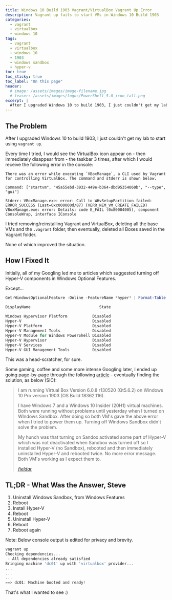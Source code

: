 ```yaml
---
title: Windows 10 Build 1903 Vagrant/VirtualBox Vagrant Up Error
description: Vagrant up fails to start VMs in Windows 10 Build 1903
categories:
  - vagrant
  - virtualbox
  - windows 10
tags:
  - vagrant
  - virtualbox
  - windows 10
  - 1903
  - windows sandbox
  - hyper-v
toc: true
toc_sticky: true
toc_label: "On this page"
header:
  # image: /assets/images/image-filename.jpg
  # teaser: /assets/images/logos/PowerShell_5.0_icon_tall.png
excerpt: |
  After I upgraded Windows 10 to build 1903, I just couldn't get my lab to start using `vagrant up`...
---
```


## The Problem

After I upgraded Windows 10 to build 1903, I just couldn't get my lab to start using `vagrant up`.

Every time I tried, I would see the VirtualBox icon appear on - then immediately disappear from - the taskbar 3
times, after which I would receive the following error in the console:

```shell
There was an error while executing `VBoxManage`, a CLI used by Vagrant
for controlling VirtualBox. The command and stderr is shown below.

Command: ["startvm", "45a55ebd-3932-449e-b364-dbd95354060b", "--type", "gui"]

Stderr: VBoxManage.exe: error: Call to WHvSetupPartition failed: ERROR_SUCCESS (Last=0xc000000d/87) (VERR_NEM_VM_CREATE_FAILED)
VBoxManage.exe: error: Details: code E_FAIL (0x80004005), component ConsoleWrap, interface IConsole
```

I tried removing/reinstalling Vagrant and VirtualBox, deleting all the base VMs and the `.vagrant` folder,
then eventually, deleted all Boxes saved in the Vagrant folder.

None of which improved the situation.

## How I Fixed It

Initially, all of my Googling led me to articles which suggested turning off Hyper-V components in Windows Optional
Features.

Except...

```powershell
Get-WindowsOptionalFeature -Online -FeatureName *hyper* | Format-Table DisplayName, State

DisplayName                              State
-----------                              -----
Windows Hypervisor Platform           Disabled
Hyper-V                               Disabled
Hyper-V Platform                      Disabled
Hyper-V Management Tools              Disabled
Hyper-V Module for Windows PowerShell Disabled
Hyper-V Hypervisor                    Disabled
Hyper-V Services                      Disabled
Hyper-V GUI Management Tools          Disabled
```

This was a head-scratcher, for sure.

Some gaming, coffee and some more intense Googling later, I ended up going page-by-page through the following
[article](https://forums.virtualbox.org/viewtopic.php?f=38&t=92453) - eventually finding the solution, as
below (SIC):

> I am running Virtual Box Version 6.0.8 r130520 (Qt5.6.2) on Windows 10 Pro version 1903 (OS Build 18362.116).
>
> I have Windows 7 and a Windows 10 Insider (20H1) virtual machines. Both were running without problems until
> yesterday when I turned on WIndows Sandbox. After doing so both VM's gave the above error when I tried to power
> them up. Turning off Windows Sandbox didn't solve the problem.
>
> My hunch was that turning on Sandox activated some part of Hyper-V which was not deactivated when Sandbox was
> turned off so I installed Hyper-V (no Sandbox), rebooted and then immediately uninstalled Hyper-V and rebooted
> twice. No more error message. Both VM's working as I expect them to.
>
> <cite><a href="https://forums.virtualbox.org/viewtopic.php?f=38&t=92453&start=75#p449675">fieldar</a></cite>

## TL;DR - What Was the Answer, Steve

1. Uninstall Windows Sandbox, from Windows Features
2. Reboot
3. Install Hyper-V
4. Reboot
5. Uninstall Hyper-V
6. Reboot
7. Reboot again

Note: Below console output is edited for privacy and brevity.

```powershell
vagrant up
Checking dependencies...
 - All dependencies already satisfied
Bringing machine 'dc01' up with 'virtualbox' provider...
...
...
...
==> dc01: Machine booted and ready!
```

That's what I wanted to see :)
